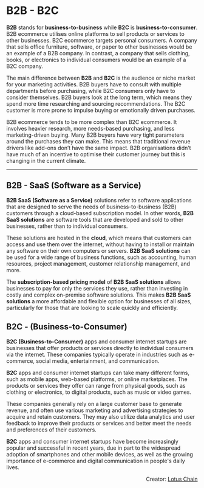 # B2B - B2C
**B2B** stands for **business-to-business** while **B2C** is **business-to-consumer**. B2B ecommerce utilises online platforms to sell products or services to other businesses. B2C ecommerce targets personal consumers. A company that sells office furniture, software, or paper to other businesses would be an example of a B2B company. In contrast, a company that sells clothing, books, or electronics to individual consumers would be an example of a B2C company.

The main difference between **B2B** and **B2C** is the audience or niche market for your marketing activities. B2B buyers have to consult with multiple departments before purchasing, while B2C consumers only have to consider themselves. B2B buyers look at the long term, which means they spend more time researching and sourcing recommendations. The B2C customer is more prone to impulse buying or emotionally driven purchases.

B2B ecommerce tends to be more complex than B2C ecommerce. It involves heavier research, more needs-based purchasing, and less marketing-driven buying. Many B2B buyers have very tight parameters around the purchases they can make. This means that traditional revenue drivers like add-ons don’t have the same impact. B2B organisations didn’t have much of an incentive to optimise their customer journey but this is changing in the current climate.

---

## B2B - SaaS (Software as a Service)
**B2B SaaS (Software as a Service)** solutions refer to software applications that are designed to serve the needs of business-to-business (B2B) customers through a cloud-based subscription model. In other words, **B2B SaaS solutions** are software tools that are developed and sold to other businesses, rather than to individual consumers.

These solutions are hosted in the **cloud**, which means that customers can access and use them over the internet, without having to install or maintain any software on their own computers or servers. **B2B SaaS solutions** can be used for a wide range of business functions, such as accounting, human resources, project management, customer relationship management, and more.

The **subscription-based pricing model** of **B2B SaaS solutions** allows businesses to pay for only the services they use, rather than investing in costly and complex on-premise software solutions. This makes **B2B SaaS solutions** a more affordable and flexible option for businesses of all sizes, particularly for those that are looking to scale quickly and efficiently.

## B2C - (Business-to-Consumer)
**B2C (Business-to-Consumer)** apps and consumer internet startups are businesses that offer products or services directly to individual consumers via the internet. These companies typically operate in industries such as e-commerce, social media, entertainment, and communication.

**B2C** apps and consumer internet startups can take many different forms, such as mobile apps, web-based platforms, or online marketplaces. The products or services they offer can range from physical goods, such as clothing or electronics, to digital products, such as music or video games.

These companies generally rely on a large customer base to generate revenue, and often use various marketing and advertising strategies to acquire and retain customers. They may also utilize data analytics and user feedback to improve their products or services and better meet the needs and preferences of their customers.

**B2C** apps and consumer internet startups have become increasingly popular and successful in recent years, due in part to the widespread adoption of smartphones and other mobile devices, as well as the growing importance of e-commerce and digital communication in people's daily lives.

<div align="right">
  Creator: <a href="https://lotuschain.org/">Lotus Chain</a>
</div>
